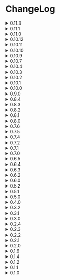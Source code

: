 # ChangeLog
<details>
  <summary>0.11.3</summary>
  
  - UI event descriptions and chat event descriptions should now match.
  - Arachnophobia event should no longer spawn anti coilheads
  - Bees event should now appear

  - Added terminal commands which only host can use, to display all commands type 'mhelp' into the terminal.
  - MHELP => Provides help information for commands.
  - MEVENT => Forces a mEvent to occur for next day.
  - MCLEAR => Clears the forced event list.
  - MEVENTS => Displays all events.
  - MPAY => Adds or subtracts credits.
  - MENEMIES => Displays all enemies.
  - MITEMS => Displays all items.

</details>
<details>
  <summary>0.11.1</summary>
  
  - Landmine event will now properly spawn landmines instead of turrets...

</details>
<details>
  <summary>0.11.0</summary>

  - v50 update
  - Added 9 new vanilla events

  - (VeryGood) SafeOutside: Prevents spawning outside and related events
  - (Bad) Butlers: Spawns butlers
  - (Bad) SpikeTraps: Spawns spike traps
  - (Bad) FlowerSnake: Spawns flower snakes
  - (VeryBad) Worms: Spawns worms outside and inside and comes with alot of snare fleas
  - (VeryBad) OldBirds: Spawns Oldbirds inside and outside and comes with landmines and outside landmines
  - (RemoveEnemy) NoOldbirds: Prevents oldbirds from spawning and related events
  - (RemoveEnemy) NoButlers: Prevents butlers from spawning and related events
  - (RemoveEnemy) NoSpikeTraps: Prevents spike traps from spawning and related events

  - Added 21 modded events (Will only appear if related mods are downloaded) ()
  - Current supported mods are Lethalthings, Diversity, Scopophobia, HerobrineMod, SirenHead, RollingGiant, TheFiend, Lockers, TheGiantSpecimens, Football, Mimics and Peepers
  - Dm me on the lethal modding discord in the brutal company minus thread if there is any other you want to add

  - (Bad) Roomba: Spawns boombas inside and sometimes outside
  - (Bad) TeleporterTraps: Spawns teleporter traps inside
  - (Bad) Mimics: Increased spawn rates of mimics
  - (Bad) Peepers: Spawns peepers outside and inside
  - (Bad) Shrimp: Spawns shrimps inside
  - (Bad) Rollinggiants: Spawns rolling giants
  - (Bad) ImmortalSnail: Spawns the immortal snail
  - (Bad) Lockers: Spawns lockers inside
  - (Bad) Football: Spawns football
  - (VeryBad) TheFiend: Spawns the fiend
  - (Verybad) Herobrine: Spawns herobrine
  - (Verybad) Sirenhead: Spawns sirenheads
  - (VeryBad) Walkers: Spawns walkers
  - (VeryBad) ShyGuy: Spawns shyguys
  - (VeryBad) GiantShowdown: Spawns redwoodgiants and giants outside
  - (RemoveEnemy) NoLockers: Prevents the lockers from spawning 
  - (RemoveEnemy) NoImmortalSnail: Prevents the immmortal snail from spawning
  - (RemoveEnemy) NoFiend: Prevents the fiend from spawning
  - (RemoveEnemy) NoShyGuy: Prevents Shyguy from spawning
  - (RemoveEnemy) NoPeepers: Prevents peepers from spawning
  - (RemoveEnemy) NoMimics: Prevents mimics from appearing

  - Events descriptions will vary, nearly every event will have atleast 3 descriptions or more, some 2
  - Event count will now scale (2 => day:0, 3 => day:25, 4 => day:50)
  - There is now a no scale option in the config
  - You can now change which enemies spawns for events(And all inside and outside spawns)
  - You can now modify scrap transmuation events
  - Yippeee is now compatible with kamikazie bugs, kamikazie bugs will now say yippeeeee
  - Updated some events
  - Removed scrap and enemies weights config
  - Added 'all' and 'allall' config options which will allow spawning of all enemies on all moons, these will make the game harder
  - Made some slight event changes
  - Reduced default density values on tree related events
  - And other stuff i forgor about

</details>
<details>
  <summary>0.10.12</summary>
  
  - AllWeather event will no longer spawn with 20 instances of stormy(Oops)
  - AllWeather will come with x1.6 scrapValue and x1.3 scrapAmount
  - Bombardment from warzone will no longer hit the ship
  - Buffed BigBonus default values
  - Updated rng for object spawning
  
</details>
<details>
  <summary>0.10.11</summary>
  
  - Added 1 new event:
  - (VeryBad) AllWeather: Will spawn Eclipsed, Stormy, Flooded and Raining weather.
  - Added config options for 'eventsToSpawnWith' and 'eventsToRemove' for every event.
  - Added globalScrapValueMultiplier and globalScrapAmountMultipliers scales, both set to (1, 0, 1, 1) by default
  - Added additiveInsideSpawnChance and additiveOutsidespawnChance scales, both set to (0, 0, 0, 0) by default
  - Added some outsideSpawnChance to certain events.
  
</details>
<details>
  <summary>0.10.10</summary>
  
  - Spawn chance will no longer multiply negative values in key frames, Tldr; Higher spawn chance will now mean earlier spawns.
  - Other stuff
  
</details>
<details>
  <summary>0.10.9</summary>
  
  - Nut slayer is now immortal by default and slightly more dangerous.
  - Nut slayer event will now come with thumpers, spiders and masked events. And will also increase spawn rates and spawn cap.
  - Black friday values should now be synced to all clients(Small oversight)
  - Moved DDay event to warzone(Removed DDay event but now it will only appear in warzone and hell).
  - Added 2 new events(Nothing interesting):
  - (Bad) Masked: Spawns Masked enemies
  - (Good) FullAccess: Every door will be unlocked and opened, prevents facility ghost.
  
</details>
<details>
  <summary>0.10.7</summary>
  
  - Added config option to show event's after ship leaves.
  - Updated how UI key works
  - Added back DDay, if it dosen't work i will cut my own dick off.
  
</details>
<details>
  <summary>0.10.4</summary>

  - DDay persisting should be fixed
  - Lowered default Siren volume

</details>
<details>
  <summary>0.10.3</summary>

  - Added 2 new events
  - (Bad) DDay: I like this one
  - (VeryGood) BlackFriday: Every item in the shop will go on sale

  - Reality shift will now grab the shifted object forcibly.
  - WarZone will now come with DDay
  - Hell will now come with WarZone
  - Turned eventType Weights to scales
  - Very bad will now scale (day:0 => 10 to day:60 => 30)
  - Bad will now scale (day:0 => 40 to day:60 => 20)
  - Other eventTypes wont scale by default

  - Minus will now spawn outside Objects 8 per frame instead of being all in one frame.
  - Fixed terminal codes for objects spawned by Minus.

</details>
<details>
  <summary>0.10.2</summary>

  - Forgor to multiply transmuted scrap values.

</details>
<details>
  <summary>0.10.1</summary>

  - Changed how the mod handles scrapAmount and scrapValue multipliers for comptability reasons.
  - Reality Shift will now work on outside spawned scrap.
  - Bounty should no longer be claimed multiplie times on a single enemy.
  - Fixed some default scales for events.
  - Shipment fee's should now be working

</details>
<details>
  <summary>0.10.0</summary>

  - Changed spawn rate multiplier default:(day:0 => x1.0 to day:60 => x2.0)
  - Added spawn cap multiplier default:(day0 => x1.0, day:60 => x2.0)
  - Set insideEnemyPowerCountScaling and outsideEnemyPowerCountScaling to 0, 0, 0, 0 by default
    
  - Added 4 new events(1 is reworked but it's pratically new):
    
  - (Bad)Kamikazie Bugs: Spawns kamikazie bugs inside
  - (Bad)Reality Warp: Attempting to pick up any spawned scrap will transform it into something else, something a turret or landmine.
  - (Bad)FacilityGhost(Used to be DoorGlitch): Will now open/close big doors and normal doors, will flicker lights,
     will mess with breaker and can rarely lock/unlock doors. The ghost will sometimes go crazy and cause alot of things to happen.
  - (VeryBad)Hell: Great reward, but at what cost.
    
  - Update default values for events
  - Updated some eventNames and descriptions
  - Fixed some things
  - Changed assetBundle names to be less generic so it wont cause an IO_Exception with certain mods.

</details>
<details>
  <summary>0.9.0</summary>

  - Redid all the scaling for all events (Mostly nerfed sizably) (Sizable nerf to insideTurrets and insideLandmines also)
  - Added minCap and maxCap to scales.
  - Added new difficulty scalings.
  - Added spawn rate multiplier scale default:(Scales from day:0 => x0.8 to day:60 => x2.5)
  - Added hp bonus scale default:(Scales from day:0 => +0hp to day:60 => +5hp)
  - Added maxInsideEnemyPower scale default:(Scales from day:0 => +0 to day:60 => +60)
  - Added maxOutsideEnemyPower scale default:(Scales from day:0 => +0 to day:60 => +30)
  - Changed extra event chance to weights => (40, 40, 15, 5) is equivalent to (+0, +1, +2, +3) events...
  - TLDR: should be much easier at start but will now scale harder than it used to (In theory).
  - Upated Icon
  - Added 2 new events(Not interesting):
  - (Good)Fragile Enemies: Decreased enemy hp.
  - (Bad)Strong Enemies: Increased enemy hp.
  - Fixed weather effects disapearring when entering/exiting facility.
  - GrabbableLandmines will now longer be steppable on after ship leave(Stepping is enabled again on LoadNewLevel)
  - Added a 250 spawn cap to outsideLandmines and outsideTurrets so it should no longer lag the game when spawning on a big map, and added a 1000 cap to other object.
  - Generating and binding enemy + scrap configs should now be thread-safe (I hope).
  - Next patches will be new unique events.
</details>
<details>
  <summary>0.8.4</summary>
  
  - Changed how scrap is handled in this mod, should no longer cause compatibility issues.
  - Event default amount is now set 2 to but.
  - There is now a default chance of 50% to add another event up to 4. (Can be configured)
  - There is now 10 temp custom monster events at the bottom of the events config. (Haven't tested these too much)
  - Made nutslayer much more harsh...
  - Added config options for nutslayer, slayer shotgun, grabbable landmines and grabbable turrets.
</details>
<details>
  <summary>0.8.3</summary>
  
  - Added Quota config options
  - Added customizable config weights for all enemies and all scrap for all moons (Including modded ones)
  - Fixed items from this mod not saving
  - Shipment fee's should no longer happen on the company moon. Literally 
</details>
<details>
  <summary>0.8.2</summary>
  
  - Grabbable Landmines and Grabbable Turrets should no longer disapear.
  - Shipment fee's should no longer happen on the company moon.
</details>
<details>
  <summary>0.8.1</summary>
  
  - Game should no longer break when disabling all events of one type.
  - Fixed some things with grabbableLandmines(Still cant figure out why scan node is not working)
</details>
<details>
  <summary>0.8.0</summary>
  
  - Added 7 new events.
    
  - Raining: Turns the atmosphere to raining (withouth the puddles)
  - Gloomy: Turns atmopshere gloomy(foggy withouth the fog).
  - Heavy Rain: Triple rain
  - Shipment Fees: Any shipment on given planet will incur fees.
  - Grabbable Landmines: Some landmines on the map will turn into scrap. (Wont blow you up straight away)
  - Grabbable Turrets: Some turrets on the map will turn into scrap.
  - Nut slayer: Spawns the nutslayer inside the facility, kills everything... If killed drops shotgun with infinite ammo.

  - Updated antiCoilHead, no longer double audio.
  - Updated how transmuteScrapSmall and transmuteScrapBig scale scrapAmount.
  - Added Increment Global Multipliers config settings.

</details>
<details>
  <summary>0.7.6</summary>
  
  - Game wont outright break when loading any of the zingar moon mod's
  - AntiCoilHead is now a seperate enemy(audio is doubling yet to fix)
  - Reverted rm.mapSizeMultiplier to rm.currentLevel.factorySizeMultiplier
</details>
<details>
  <summary>0.7.5</summary>
  
  - Changed shitty code so game wont break
</details>
<details>
  <summary>0.7.4</summary>
  
  - Added config option to disabled terminal text
  - Fixed eventType weights not updating properly with disabled events.
  - Moved enemy spawn restoring to 'ShipLeave' instead of on scrapSpawn(I am monkey).
</details>
<details>
  <summary>0.7.2</summary>
  
  - Made horrible transpiler run last
  - Updated how paying works
  - Bounty pay amount is now configurable
</details>
<details>
  <summary>0.7.1</summary>
  
  - Horrible fix for scrap not being restored (Can't figure out which mod causes this)
</details>
<details>
  <summary>0.7.0</summary>
  
  - Restructered Code
  - Slighly lowered density values and made it more conisitent throughout maps
  - Added config option to change event amount
  - Added config option to show events in chat
  - Fixed some stuff
  - Buffed weather multipliers
  - Mod should now be much more stable with certain moon mods
</details>
<details>
  <summary>0.6.5</summary>

  - Made weight setting more clear.
  - Added option to disable an event in the config.
</details>
<details>
  <summary>0.6.4</summary>

  - Added extra config options for UI.
  - Fixed some things to deal with certain moon mods. Yet to implement a proper fix.
</details>
<details>
<summary>0.6.3</summary>

  - Atlas_Abyss v1.1.3 by Zingar fucks with this mod for whatever reason by removing a bunch of prefabs? i have yet to get to the bottom of this
  - Added some null checks
</details>
<details>
<summary>0.6.2</summary>
  
  - Fixed mod breaking with certain moon mods.
</details>
<details>
  <summary>0.6.0</summary>
  
  - Made a proper README.md and a seperate CHANGELOG.md file
  - Added a UI in the top right corner of the screen that will display event information
  - UI can be open and closed with 'k' or a set value in the config
  - Changed up the code a little
  - Buffed Scrap value and amount events
  - Tweaked some other values
  - Added some events
  - Fixed some stuff
</details>
<details>
  <summary>0.5.2</summary>
  
  - Fixed Anticoilhead event not working with late game upgrades
  - Added noLandmine and noTurret events
</details>
<details>
<summary>0.5.1</summary>
  
  - Reduced Density values overall
  - Made outside and inside enemy spawning more proper
  - ^^ Because of this hoarding bugs should no longer be squashed when outside
</details>
<details>
<summary>0.5.0</summary>
  
  - Changed scaling for all events
  - Scaling can now be changed in config
  - Outside turret, landmine and tree density should be roughly conistent throught the maps
  - Fixed some things
</details>
<details>
<summary>0.4.0</summary>
  
  - Added Outside turret and Outside landmine events
</details>
<details>
<summary>0.3.2</summary>
  
  - Terminal text should now be working properly with lethal expansion
</details>
<details>
<summary>0.3.1</summary>
  - Changed MinInclusive from 0.6 to 0.9
  - Randomize multipliers is now set to false by default
  - Terminal text dosent work well with 'lethal expansion'...
</details>
<details>
<summary>0.3.0</summary>
  
  - Implemented proper netcode for syncing
  - Implemented weather multipliers
  - Weather multipliers come with a bit of rng, can be disabled in config
  - Made code abit better and cleaner
  - More config options for events
  - Config settings for weather multipliers
  - AntiCoilHead event should now be properly fixed on multiplayer
</details>
<details>
<summary>0.2.4</summary>
  
  - Implemented a basic config to set weights
</details>
<details>
<summary>0.2.3</summary>
  
  - Added 6 new scrap related events
</details>
<details>
<summary>0.2.2</summary>
  
  - You wont be stuck on waiting when trying to go to company building
</details>
<details>
<summary>0.2.1</summary>
  
  - Hoarding bugs should no longer be depressed inside the facility
</details>
<details>
<summary>0.2.0</summary>
  
  - Restructered Code
  - factorySizeMultiplier, scrapAmountMultiplier and scrapValueMultiplier should now be synced on all clients.
  - AntiCoilhead event should now work properly on all clients
</details>
<details>
<summary>0.1.6</summary>
  
  - Multiplayer maps should be synced now(not on first round for whatever reason??)
</details>
<details>
<summary>0.1.4</summary>
  
  - Scrap multipliers now reset properly
</details>
<details>
<summary>0.1.2</summary>
  
  - Added AntiCoilHead Event
</details>
<details>
<summary>0.1.1</summary>
  
  - Tweaked some things
  - Added 8 new events
</details>
<details>
<summary>0.1.0</summary>
  
  - Initial Release
</details>
